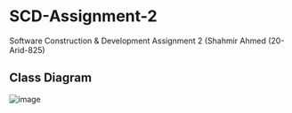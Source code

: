 # SCD-Assignment-2
 Software Construction & Development Assignment 2 (Shahmir Ahmed (20-Arid-825)

## Class Diagram

![image](https://user-images.githubusercontent.com/112096617/204150580-7504db82-2d1d-4e9d-a3e3-5db1949382ac.png)
